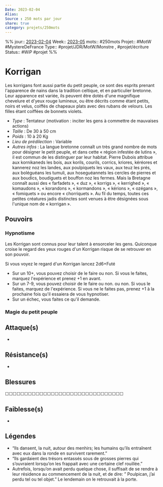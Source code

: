 ```yaml
---
Date: 2023-02-04
Alias:
Source : 250 mots par jour
share: true
category: projets/250mots
---
```

%%
jour::  [2023-02-04](2023-02-04.md)
Week:: [2023-05](2023-05.md)
mots:: #250mots 
Projet:: #MotW #MystereDeFrance
Type:: #projet/JDR/MotW/Monstre , #projet/écriture
Status:: #WiP #projet 
%%
# Korrigan

Les korrigans font aussi partie du petit peuple, ce sont des esprits prenant l'apparence de nains dans la tradition celtique, et en particulier bretonne. Leur apparence est variée, ils peuvent être dotés d'une magnifique chevelure et d'yeux rouge lumineux, ou être décrits comme étant petits, noirs et velus, coiffés de chapeaux plats avec des rubans de velours. Les filles étant coiffées de bonnets violets.

-  *Type* : Tentateur (motivation : inciter les gens à commettre de mauvaises actions)
-  *Taille* : De 30 à 50 cm
-  *Poids* : 10 à 20 Kg
-  *Lieu de prédilection* : Variable
-  *Autres infos* : La langue bretonne connaît un très grand nombre de mots pour désigner le petit peuple, et dans cette « région infestée de lutins », il est commun de les distinguer par leur habitat. Pierre Dubois attribue aux kornikaneds les bois, aux korils, courils, corrics, kriores, kéréores et kannerez noz les landes, aux poulpiquets les vaux, aux teuz les prés, aux boléguéans les tumuli, aux hoseguéannets les cercles de pierres et aux boudics, boudiguets et bouffon noz les fermes. Mais la Bretagne connaît aussi des « farfadets », « duz », « korrigs », « kerrighed », « komaudons », « korandons », « kormandons », « kérions », « ozégans », « fomiquets » ou encore « chorriquets ». Au fil du temps, toutes ces petites créatures jadis distinctes sont venues à être désignées sous l'unique nom de « korrigan ». 
  
## Pouvoirs

### Hypnotisme
Les Korrigan sont connus pour leur talent à ensorceler les gens. Quiconque croise le regard des yeux rouges d'un Korrigan risque de se retrouver en son pouvoir.

Si vous voyez le regard d'un Korrigan lancez 2d6+Futé
- Sur un 10+, vous pouvez choisir de le faire ou non. Si vous le faites, marquez l'expérience et prenez +1 en avant. 
- Sur un 7-9, vous pouvez choisir de le faire ou non. ou non. Si vous le faites, marquez de l'expérience. Si vous ne le faites pas, prenez +1 à la prochaine fois qu'il essaiera de vous hypnotiser. 
- Sur un échec, vous faites ce qu'il demande.

### Magie du petit peuple

## Attaque(s)

-     

## Résistance(s)

-     

## Blessures

☐☐☐☐☐☐☐☐☐☐☐☐☐☐☐☐☐☐☐☐☐☐☐☐☐☐☐☐☐☐☐

## Faiblesse(s)

-     

## Légendes
- “Ils dansent, la nuit, autour des menhirs; les humains qu’ils entraînent avec eux dans la ronde en survivent rarement.”
- “Ils gardaient des trésors entassés sous de grosses pierres qui s’ouvraient lorsqu’on les frappait avec une certaine clef rouillée.” 
- Autrefois, lorsqu’on avait perdu quelque chose, il suffisait de se rendre à leur résidence au commencement de la nuit, et de dire: ” Poulpican, j’ai perdu tel ou tel objet.” Le lendemain on le retrouvait à la porte. 